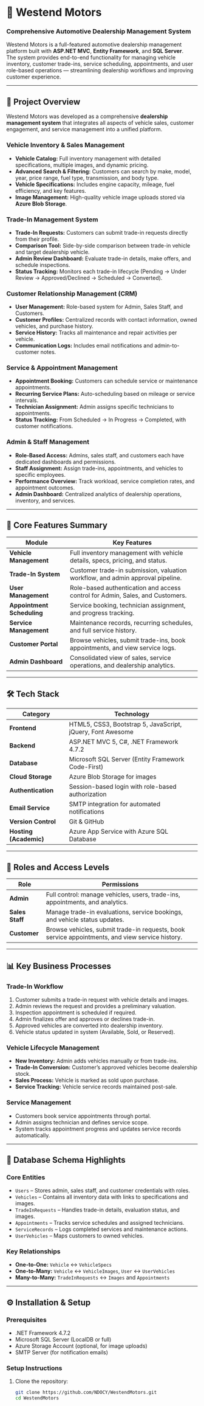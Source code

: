 # 🚗 Westend Motors  
### Comprehensive Automotive Dealership Management System  

Westend Motors is a full-featured automotive dealership management platform built with **ASP.NET MVC**, **Entity Framework**, and **SQL Server**.  
The system provides end-to-end functionality for managing vehicle inventory, customer trade-ins, service scheduling, appointments, and user role-based operations — streamlining dealership workflows and improving customer experience.

---

## 🚀 Project Overview

Westend Motors was developed as a comprehensive **dealership management system** that integrates all aspects of vehicle sales, customer engagement, and service management into a unified platform.

### **Vehicle Inventory & Sales Management**
- **Vehicle Catalog:** Full inventory management with detailed specifications, multiple images, and dynamic pricing.  
- **Advanced Search & Filtering:** Customers can search by make, model, year, price range, fuel type, transmission, and body type.  
- **Vehicle Specifications:** Includes engine capacity, mileage, fuel efficiency, and key features.  
- **Image Management:** High-quality vehicle image uploads stored via **Azure Blob Storage**.  

### **Trade-In Management System**
- **Trade-In Requests:** Customers can submit trade-in requests directly from their profile.  
- **Comparison Tool:** Side-by-side comparison between trade-in vehicle and target dealership vehicle.  
- **Admin Review Dashboard:** Evaluate trade-in details, make offers, and schedule inspections.  
- **Status Tracking:** Monitors each trade-in lifecycle (Pending → Under Review → Approved/Declined → Scheduled → Converted).  

### **Customer Relationship Management (CRM)**
- **User Management:** Role-based system for Admin, Sales Staff, and Customers.  
- **Customer Profiles:** Centralized records with contact information, owned vehicles, and purchase history.  
- **Service History:** Tracks all maintenance and repair activities per vehicle.  
- **Communication Logs:** Includes email notifications and admin-to-customer notes.  

### **Service & Appointment Management**
- **Appointment Booking:** Customers can schedule service or maintenance appointments.  
- **Recurring Service Plans:** Auto-scheduling based on mileage or service intervals.  
- **Technician Assignment:** Admin assigns specific technicians to appointments.  
- **Status Tracking:** From Scheduled → In Progress → Completed, with customer notifications.  

### **Admin & Staff Management**
- **Role-Based Access:** Admins, sales staff, and customers each have dedicated dashboards and permissions.  
- **Staff Assignment:** Assign trade-ins, appointments, and vehicles to specific employees.  
- **Performance Overview:** Track workload, service completion rates, and appointment outcomes.  
- **Admin Dashboard:** Centralized analytics of dealership operations, inventory, and services.  

---

## 🧩 Core Features Summary

| Module | Key Features |
|---------|---------------|
| **Vehicle Management** | Full inventory management with vehicle details, specs, pricing, and status. |
| **Trade-In System** | Customer trade-in submission, valuation workflow, and admin approval pipeline. |
| **User Management** | Role-based authentication and access control for Admin, Sales, and Customers. |
| **Appointment Scheduling** | Service booking, technician assignment, and progress tracking. |
| **Service Management** | Maintenance records, recurring schedules, and full service history. |
| **Customer Portal** | Browse vehicles, submit trade-ins, book appointments, and view service logs. |
| **Admin Dashboard** | Consolidated view of sales, service operations, and dealership analytics. |

---

## 🛠️ Tech Stack

| Category | Technology |
|-----------|-------------|
| **Frontend** | HTML5, CSS3, Bootstrap 5, JavaScript, jQuery, Font Awesome |
| **Backend** | ASP.NET MVC 5, C#, .NET Framework 4.7.2 |
| **Database** | Microsoft SQL Server (Entity Framework Code-First) |
| **Cloud Storage** | Azure Blob Storage for images |
| **Authentication** | Session-based login with role-based authorization |
| **Email Service** | SMTP integration for automated notifications |
| **Version Control** | Git & GitHub |
| **Hosting (Academic)** | Azure App Service with Azure SQL Database |

---

## 🔐 Roles and Access Levels

| Role | Permissions |
|------|--------------|
| **Admin** | Full control: manage vehicles, users, trade-ins, appointments, and analytics. |
| **Sales Staff** | Manage trade-in evaluations, service bookings, and vehicle status updates. |
| **Customer** | Browse vehicles, submit trade-in requests, book service appointments, and view service history. |

---

## 📊 Key Business Processes

### **Trade-In Workflow**
1. Customer submits a trade-in request with vehicle details and images.  
2. Admin reviews the request and provides a preliminary valuation.  
3. Inspection appointment is scheduled if required.  
4. Admin finalizes offer and approves or declines trade-in.  
5. Approved vehicles are converted into dealership inventory.  
6. Vehicle status updated in system (Available, Sold, or Reserved).  

### **Vehicle Lifecycle Management**
- **New Inventory:** Admin adds vehicles manually or from trade-ins.  
- **Trade-In Conversion:** Customer’s approved vehicles become dealership stock.  
- **Sales Process:** Vehicle is marked as sold upon purchase.  
- **Service Tracking:** Vehicle service records maintained post-sale.  

### **Service Management**
- Customers book service appointments through portal.  
- Admin assigns technician and defines service scope.  
- System tracks appointment progress and updates service records automatically.  

---

## 💾 Database Schema Highlights

### **Core Entities**
- `Users` – Stores admin, sales staff, and customer credentials with roles.  
- `Vehicles` – Contains all inventory data with links to specifications and images.  
- `TradeInRequests` – Handles trade-in details, evaluation status, and images.  
- `Appointments` – Tracks service schedules and assigned technicians.  
- `ServiceRecords` – Logs completed services and maintenance actions.  
- `UserVehicles` – Maps customers to owned vehicles.

### **Key Relationships**
- **One-to-One:** `Vehicle` ↔ `VehicleSpecs`  
- **One-to-Many:** `Vehicle` ↔ `VehicleImages`, `User` ↔ `UserVehicles`  
- **Many-to-Many:** `TradeInRequests` ↔ `Images` and `Appointments`

---

## ⚙️ Installation & Setup

### **Prerequisites**
- .NET Framework 4.7.2  
- Microsoft SQL Server (LocalDB or full)  
- Azure Storage Account (optional, for image uploads)  
- SMTP Server (for notification emails)  

### **Setup Instructions**
1. Clone the repository:
   ```bash
   git clone https://github.com/NDOCY/WestendMotors.git
   cd WestendMotors
